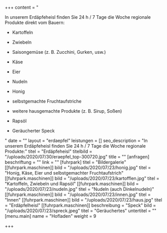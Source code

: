 +++
content = "<p>In unserem Erdäpfeheisl finden Sie 24 h / 7 Tage die Woche regionale Produkte direkt vom Bauern:</p><ul><li><p>Kartoffeln</p></li><li><p>Zwiebeln</p></li><li><p>Saisongemüse (z. B. Zucchini, Gurken, usw.)</p></li><li><p>Käse</p></li><li><p>Eier</p></li><li><p>Nudeln</p></li><li><p>Honig</p></li><li><p>selbstgemachte Fruchtaufstriche</p></li><li><p>weitere hausgemachte Produkte (z. B. Sirup, Soßen)</p></li><li><p>Rapsöl</p></li><li><p>Geräucherter Speck</p></li></ul>"
date = ""
layout = "erdaepfel"
leistungen = []
seo_description = "In unserem Erdäpfeheisl finden Sie 24 h / 7 Tage die Woche regionale Produkte:"
titel = "Erdäpfeheisl"
titelbild = "/uploads/2020/07/30/eraepfel_top-300720.jpg"
title = ""
[anfragen]
beschriftung = ""
link = ""
[fuhrpark]
titel = "Bildergalerie"
[[fuhrpark.maschinen]]
bild = "/uploads/2020/07/23/honig.jpg"
titel = "Honig, Käse, Eier und selbstgemachter Fruchtaufstrich"
[[fuhrpark.maschinen]]
bild = "/uploads/2020/07/23/kartofflen.jpg"
titel = "Kartoffeln, Zwiebeln und Rapsöl"
[[fuhrpark.maschinen]]
bild = "/uploads/2020/07/23/nudeln.jpg"
titel = "Nudeln (auch Dinkelnudeln)"
[[fuhrpark.maschinen]]
bild = "/uploads/2020/07/23/innen.jpg"
titel = "Innen"
[[fuhrpark.maschinen]]
bild = "/uploads/2020/07/23/haus.jpg"
titel = "Erdäpfelheisl"
[[fuhrpark.maschinen]]
beschreibung = "Speck"
bild = "/uploads/2020/07/23/spreck.jpeg"
titel = "Geräuchertes"
untertitel = ""
[menu.main]
name = "Hofladen"
weight = 9

+++
